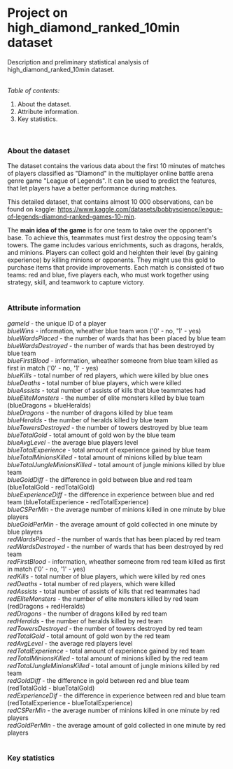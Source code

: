 # Project on high_diamond_ranked_10min dataset
Description and preliminary statistical analysis of high_diamond_ranked_10min dataset. <br>
<br>

*Table of contents:*
1. About the dataset.
2. Attribute information.
3. Key statistics.
<br>

### About the dataset
The dataset contains the various data about the first 10 minutes of matches of players classified as "Diamond" in the multiplayer online battle arena genre game "League of Legends". It can be used to predict the features, that let players have a better performance during matches. 

This detailed dataset, that contains almost 10 000 observations, can be found on kaggle: https://www.kaggle.com/datasets/bobbyscience/league-of-legends-diamond-ranked-games-10-min.

The **main idea of the game** is for one team to take over the opponent's base. To achieve this, teammates must first destroy the opposing team's towers. The game includes various enrichments, such as dragons, heralds, and minions.  Players can collect gold and heighten their level (by gaining experience) by killing minions or opponents. They might use this gold to purchase items that provide improvements. Each match is consisted of two teams: red and blue, five players each, who must work together using strategy, skill, and teamwork to capture victory. <br>
<br>

### Attribute information
*gameId* - the unique ID of a player <br>
*blueWins* - information, wheather blue team won ('0' - no, '1' - yes) <br>
*blueWardsPlaced* - the number of wards that has been placed by blue team <br>
*blueWardsDestroyed* - the number of wards that has been destroyed by blue team <br>
*blueFirstBlood* - information, wheather someone from blue team killed as first in match ('0' - no, '1' - yes) <br>
*blueKills* - total number of red players, which were killed by blue ones <br>
*blueDeaths* - total number of blue players, which were killed <br>
*blueAssists* - total number of assists of kills that blue teammates had <br>
*blueEliteMonsters* - the number of elite monsters killed by blue team (blueDragons + blueHeralds) <br>
*blueDragons* - the number of dragons killed by blue team <br>
*blueHeralds* - the number of heralds killed by blue team <br>
*blueTowersDestroyed* - the number of towers destroyed by blue team <br>
*blueTotalGold* - total amount of gold won by the blue team <br>
*blueAvgLevel* - the average blue players level <br>
*blueTotalExperience* - total amount of experience gained by blue team <br>
*blueTotalMinionsKilled* - total amount of minions killed by blue team <br>
*blueTotalJungleMinionsKilled* - total amount of jungle minions killed by blue team <br>
*blueGoldDiff* - the difference in gold between blue and red team (blueTotalGold - redTotalGold) <br>
*blueExperienceDiff* - the difference in experience between blue and red team (blueTotalExperience - redTotalExperience) <br>
*blueCSPerMin* - the average number of minions killed in one minute by blue players <br>
*blueGoldPerMin* - the average amount of gold collected in one minute by blue players <br>
*redWardsPlaced* - the number of wards that has been placed by red team <br>
*redWardsDestroyed* - the number of wards that has been destroyed by red team <br>
*redFirstBlood* - information, wheather someone from red team killed as first in match ('0' - no, '1' - yes) <br>
*redKills* - total number of blue players, which were killed by red ones <br>
*redDeaths* - total number of red players, which were killed <br>
*redAssists* - total number of assists of kills that red teammates had <br>
*redEliteMonsters* - the number of elite monsters killed by red team (redDragons + redHeralds) <br>
*redDragons* - the number of dragons killed by red team <br>
*redHeralds* - the number of heralds killed by red team <br>
*redTowersDestroyed* - the number of towers destroyed by red team <br>
*redTotalGold* - total amount of gold won by the red team <br>
*redAvgLevel* - the average red players level <br>
*redTotalExperience* - total amount of experience gained by red team <br>
*redTotalMinionsKilled* - total amount of minions killed by the red team <br>
*redTotalJungleMinionsKilled* - total amount of jungle minions killed by red team <br>
*redGoldDiff* - the difference in gold between red and blue team (redTotalGold - blueTotalGold) <br>
*redExperienceDif* - the difference in experience between red and blue team (redTotalExperience - blueTotalExperience) <br>
*redCSPerMin* - the average number of minions killed in one minute by red players <br>
*redGoldPerMin* - the average amount of gold collected in one minute by red players <br>
<br>

### Key statistics

